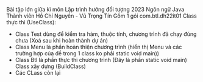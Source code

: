Bài tập lớn giữa kì môn Lập trình hướng đối tượng 2023 
Ngôn ngữ Java
Thành viên Hồ Chí Nguyên - Vũ Trọng Tín
Gồm 1 gói com.btl.dh22it01
Class thực thi (UseClass):
- Class Test dùng để kiểm tra hàm, thuộc tính, chương trình đã chạy đúng chưa (Xoá sau khi hoàn thành dự án)
- Class Menu là phần hoàn thiện chương trình (hiển thị Menu và các trường hợp của đề trong 1 class ko phải static void main))
- Class Btl là phần thực thi chương trình (Đây là phần static void main)
Class xây dựng (BuildClass)
- Các CLass còn lại

